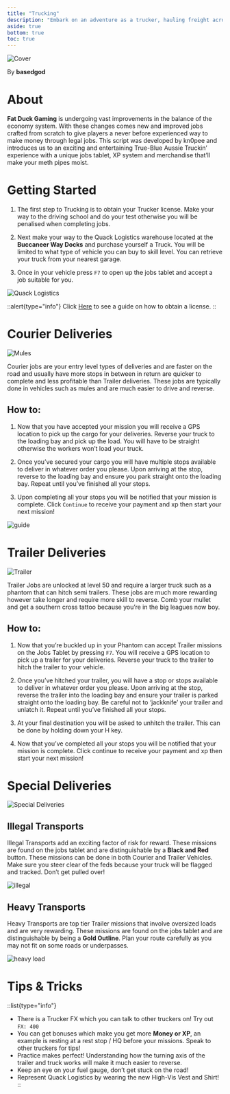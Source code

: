 ```yaml
---
title: "Trucking"
description: "Embark on an adventure as a trucker, hauling freight across vast landscapes and encountering unique challenges along the way."
aside: true
bottom: true
toc: true
---
```


![Cover](https://i.imgur.com/DfRimZF.png)

By **basedgod**

# About

**Fat Duck Gaming** is undergoing vast improvements in the balance of the economy system. With these changes comes new and improved jobs crafted from scratch to give players a never before experienced way to make money through legal jobs. This script was developed by kn0pee and introduces us to an exciting and entertaining True-Blue Aussie Truckin’ experience with a unique jobs tablet, XP system and merchandise that’ll make your meth pipes moist. 

# Getting Started

1. The first step to Trucking is to obtain your Trucker license. Make your way to the driving school and do your test otherwise you will be penalised when completing jobs. 

2. Next make your way to the Quack Logistics warehouse located at the **Buccaneer Way Docks** and purchase yourself a Truck. You will be limited to what type of vehicle you can buy to skill level. You can retrieve your truck from your nearest garage.

3. Once in your vehicle press `F7` to open up the jobs tablet and accept a job suitable for you.

![Quack Logistics](https://i.imgur.com/0yWLCk7.jpg)

::alert{type="info"}
Click [Here](https://docs.fatduckgaming.com/server-docs/getting-started/quick-start-guide) to see a guide on how to obtain a license.
::


# Courier Deliveries

![Mules](https://i.imgur.com/FEksjif.png)

Courier jobs are your entry level types of deliveries and are faster on the road and usually have more stops in between in return are quicker to complete and less profitable than Trailer deliveries. These jobs are typically done in vehicles such as mules and are much easier to drive and reverse.


## How to:

1. Now that you have accepted your mission you will receive a GPS location to pick up the cargo for your deliveries. Reverse your truck to the loading bay and pick up the load. You will have to be straight otherwise the workers won’t load your truck.

2. Once you’ve secured your cargo you will have multiple stops available to deliver in whatever order you please. Upon arriving at the stop, reverse to the loading bay and ensure you park straight onto the loading bay. Repeat until you’ve finished all your stops.

3. Upon completing all your stops you will be notified that your mission is complete. Click `Continue` to receive your payment and xp then start your next mission!

![guide](https://i.imgur.com/IcYsQGO.jpg)


# Trailer Deliveries

![Trailer](https://i.imgur.com/XFnDwgh.png)

Trailer Jobs are unlocked at level 50 and require a larger truck such as a phantom that can hitch semi trailers. These jobs are much more rewarding however take longer and require more skill to reverse. Comb your mullet and get a southern cross tattoo because you’re in the big leagues now boy. 


## How to:

1. Now that you’re buckled up in your Phantom can accept Trailer missions on the Jobs Tablet by pressing `F7`. You will receive a GPS location to pick up a trailer for your deliveries. Reverse your truck to the trailer to hitch the trailer to your vehicle. 

2. Once you’ve hitched your trailer, you will have a stop or stops available to deliver in whatever order you please. Upon arriving at the stop, reverse the trailer into the loading bay and ensure your trailer is parked straight onto the loading bay. Be careful not to ‘jackknife’ your trailer and unlatch it. Repeat until you’ve finished all your stops.

3. At your final destination you will be asked to unhitch the trailer. This can be done by holding down your H key.

4. Now that you’ve completed all your stops you will be notified that your mission is complete. Click continue to receive your payment and xp then start your next mission!


# Special Deliveries

![Special Deliveries](https://i.imgur.com/XziLP4N.png)

## Illegal Transports

Illegal Transports add an exciting factor of risk for reward. These missions are found on the jobs tablet and are distinguishable by a **Black and Red** button. These missions can be done in both Courier and Trailer Vehicles. Make sure you steer clear of the feds because your truck will be flagged and tracked. Don’t get pulled over!

![illegal](https://i.imgur.com/Auqhnwi.png)

## Heavy Transports

Heavy Transports are top tier Trailer missions that involve oversized loads and are very rewarding. These missions are found on the jobs tablet and are distinguishable by being a **Gold Outline**. Plan your route carefully as you may not fit on some roads or underpasses. 

![heavy load](https://i.imgur.com/xmwYpUw.png)


# Tips & Tricks

::list{type="info"}
- There is a Trucker FX which you can talk to other truckers on! Try out `FX: 400`
- You can get bonuses which make you get more **Money or XP**, an example is resting at a rest stop / HQ before your missions. Speak to other truckers for tips!
- Practice makes perfect! Understanding how the turning axis of the trailer and truck works will make it much easier to reverse. 
- Keep an eye on your fuel gauge, don’t get stuck on the road!
- Represent Quack Logistics by wearing the new High-Vis Vest and Shirt!
::
